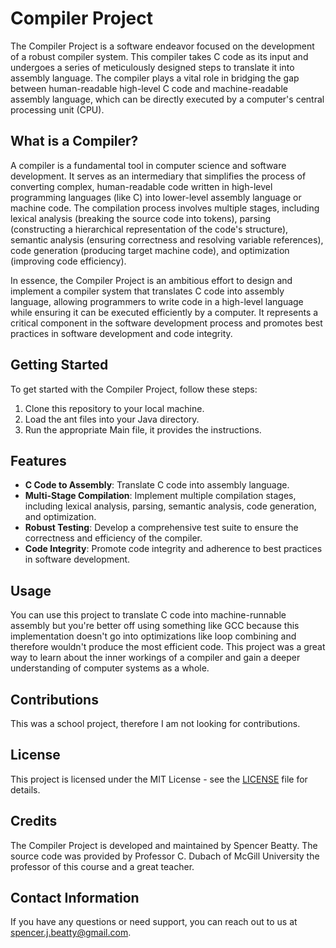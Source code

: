 # Compiler Project

The Compiler Project is a software endeavor focused on the development of a robust compiler system. This compiler takes C code as its input and undergoes a series of meticulously designed steps to translate it into assembly language. The compiler plays a vital role in bridging the gap between human-readable high-level C code and machine-readable assembly language, which can be directly executed by a computer's central processing unit (CPU).

## What is a Compiler?

A compiler is a fundamental tool in computer science and software development. It serves as an intermediary that simplifies the process of converting complex, human-readable code written in high-level programming languages (like C) into lower-level assembly language or machine code. The compilation process involves multiple stages, including lexical analysis (breaking the source code into tokens), parsing (constructing a hierarchical representation of the code's structure), semantic analysis (ensuring correctness and resolving variable references), code generation (producing target machine code), and optimization (improving code efficiency).

In essence, the Compiler Project is an ambitious effort to design and implement a compiler system that translates C code into assembly language, allowing programmers to write code in a high-level language while ensuring it can be executed efficiently by a computer. It represents a critical component in the software development process and promotes best practices in software development and code integrity.

## Getting Started

To get started with the Compiler Project, follow these steps:

1. Clone this repository to your local machine.
2. Load the ant files into your Java directory.
3. Run the appropriate Main file, it provides the instructions.

## Features

- **C Code to Assembly**: Translate C code into assembly language.
- **Multi-Stage Compilation**: Implement multiple compilation stages, including lexical analysis, parsing, semantic analysis, code generation, and optimization.
- **Robust Testing**: Develop a comprehensive test suite to ensure the correctness and efficiency of the compiler.
- **Code Integrity**: Promote code integrity and adherence to best practices in software development.

## Usage

You can use this project to translate C code into machine-runnable assembly but you're better off using something like GCC because this implementation doesn't go into optimizations like loop combining and therefore wouldn't produce the most efficient code. This project was a great way to learn about the inner workings of a compiler and gain a deeper understanding of computer systems as a whole.

## Contributions

This was a school project, therefore I am not looking for contributions.

## License

This project is licensed under the MIT License - see the [LICENSE](LICENSE) file for details.

## Credits

The Compiler Project is developed and maintained by Spencer Beatty. The source code was provided by Professor C. Dubach of McGill University the professor of this course and a great teacher.

## Contact Information

If you have any questions or need support, you can reach out to us at spencer.j.beatty@gmail.com.

